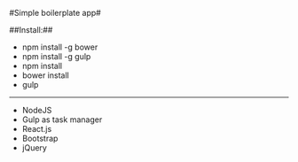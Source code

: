 #Simple boilerplate app#

##Install:##
- npm install -g bower
- npm install -g gulp
- npm install
- bower install
- gulp

---

- NodeJS
- Gulp as task manager
- React.js
- Bootstrap
- jQuery
